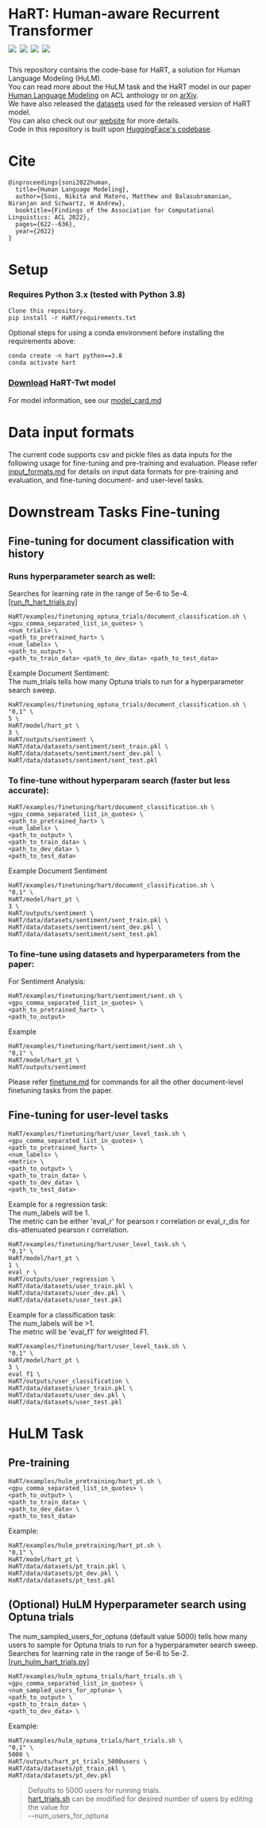 # HaRT: Human-aware Recurrent Transformer <br/> [<img src=https://img.shields.io/badge/Download%20Model-green>](https://drive.google.com/file/d/1MGJN1Fp21Q7lPbICNx2_D5qZg8gG0Qla/view?usp=sharing) [<img src=https://img.shields.io/badge/Datasets-yellow>](dataset.md) [<img src=https://img.shields.io/badge/Read%20Paper-blue>](https://aclanthology.org/2022.findings-acl.52) [<img src=https://img.shields.io/badge/Website-purple>](https://nikita-soni-nlp.netlify.app/)


This repository contains the code-base for HaRT, a solution for Human Language Modeling (HuLM).  <br/>
You can read more about the HuLM task and the HaRT model in our paper [Human Language Modeling](https://aclanthology.org/2022.findings-acl.52/) on ACL anthology or on [arXiv](https://arxiv.org/pdf/2205.05128.pdf). <br/>
We have also released the [datasets](dataset.md) used for the released version of HaRT model. <br/>
You can also check out our [website](https://nikita-soni-nlp.netlify.app/) for more details.<br/>
Code in this repository is built upon [HuggingFace's codebase](https://github.com/huggingface/transformers).

# Cite 

```
@inproceedings{soni2022human,
  title={Human Language Modeling},
  author={Soni, Nikita and Matero, Matthew and Balasubramanian, Niranjan and Schwartz, H Andrew},
  booktitle={Findings of the Association for Computational Linguistics: ACL 2022},
  pages={622--636},
  year={2022}
}
```


# Setup

### Requires Python 3.x (tested with Python 3.8)
```
Clone this repository.
pip install -r HaRT/requirements.txt
```
Optional steps for using a conda environment before installing the requirements above:
```
conda create -n hart python==3.8
conda activate hart
```

### [Download](https://drive.google.com/file/d/1MGJN1Fp21Q7lPbICNx2_D5qZg8gG0Qla/view?usp=sharing) HaRT-Twt model
For model information, see our [model_card.md](model_card.md)

# Data input formats

The current code supports csv and pickle files as data inputs for the following usage for fine-tuning and pre-training and evaluation.
Please refer [input_formats.md](input_formats.md) for details on input data formats for pre-training and evaluation, and fine-tuning document- and user-level tasks.

# Downstream Tasks Fine-tuning

## Fine-tuning for document classification with history
### Runs hyperparameter search as well:
Searches for learning rate in the range of 5e-6 to 5e-4. [[run_ft_hart_trials.py](HaRT/optuna_trials/run_ft_hart_trials.py)]
```
HaRT/examples/finetuning_optuna_trials/document_classification.sh \
<gpu_comma_separated_list_in_quotes> \
<num_trials> \
<path_to_pretrained_hart> \
<num_labels> \
<path_to_output> \
<path_to_train_data> <path_to_dev_data> <path_to_test_data>
```
Example Document Sentiment: <br/>
The num_trials tells how many Optuna trials to run for a hyperparameter search sweep.
```
HaRT/examples/finetuning_optuna_trials/document_classification.sh \
"0,1" \
5 \
HaRT/model/hart_pt \
3 \
HaRT/outputs/sentiment \
HaRT/data/datasets/sentiment/sent_train.pkl \
HaRT/data/datasets/sentiment/sent_dev.pkl \
HaRT/data/datasets/sentiment/sent_test.pkl
```

### To fine-tune without hyperparam search (faster but less accurate):
```
HaRT/examples/finetuning/hart/document_classification.sh \
<gpu_comma_separated_list_in_quotes> \
<path_to_pretrained_hart> \
<num_labels> \
<path_to_output> \
<path_to_train_data> \
<path_to_dev_data> \
<path_to_test_data>
```
Example Document Sentiment
```
HaRT/examples/finetuning/hart/document_classification.sh \
"0,1" \
HaRT/model/hart_pt \
3 \
HaRT/outputs/sentiment \
HaRT/data/datasets/sentiment/sent_train.pkl \
HaRT/data/datasets/sentiment/sent_dev.pkl \
HaRT/data/datasets/sentiment/sent_test.pkl
```

### To fine-tune using datasets and hyperparameters from the paper:

For Sentiment Analysis:
```
HaRT/examples/finetuning/hart/sentiment/sent.sh \
<gpu_comma_separated_list_in_quotes> \
<path_to_pretrained_hart> \
<path_to_output>
```
Example
```
HaRT/examples/finetuning/hart/sentiment/sent.sh \
"0,1" \
HaRT/model/hart_pt \
HaRT/outputs/sentiment
```

Please refer [finetune.md](finetune.md) for commands for all the other document-level finetuning tasks from the paper.

## Fine-tuning for user-level tasks
```
HaRT/examples/finetuning/hart/user_level_task.sh \
<gpu_comma_separated_list_in_quotes> \
<path_to_pretrained_hart> \
<num_labels> \
<metric> \
<path_to_output> \
<path_to_train_data> \
<path_to_dev_data> \
<path_to_test_data>
```
Example for a regression task: <br/>
The num_labels will be 1. <br/>
The metric can be either 'eval_r' for pearson r correlation or eval_r_dis for dis-attenuated pearson r correlation.
```
HaRT/examples/finetuning/hart/user_level_task.sh \
"0,1" \
HaRT/model/hart_pt \
1 \
eval_r \
HaRT/outputs/user_regression \
HaRT/data/datasets/user_train.pkl \
HaRT/data/datasets/user_dev.pkl \
HaRT/data/datasets/user_test.pkl
```

Example for a classification task: <br/>
The num_labels will be >1. <br/>
The metric will be 'eval_f1' for weighted F1.
```
HaRT/examples/finetuning/hart/user_level_task.sh \
"0,1" \
HaRT/model/hart_pt \
3 \
eval_f1 \
HaRT/outputs/user_classification \
HaRT/data/datasets/user_train.pkl \
HaRT/data/datasets/user_dev.pkl \
HaRT/data/datasets/user_test.pkl
```


# HuLM Task

## Pre-training
```
HaRT/examples/hulm_pretraining/hart_pt.sh \
<gpu_comma_separated_list_in_quotes> \
<path_to_output> \
<path_to_train_data> \
<path_to_dev_data> \
<path_to_test_data>

```
Example:
```
HaRT/examples/hulm_pretraining/hart_pt.sh \
"0,1" \
HaRT/model/hart_pt \
HaRT/data/datasets/pt_train.pkl \
HaRT/data/datasets/pt_dev.pkl \
HaRT/data/datasets/pt_test.pkl
```

## (Optional) HuLM Hyperparameter search using Optuna trials
The num_sampled_users_for_optuna (default value 5000) tells how many users to sample for Optuna trials to run for a hyperparameter search sweep. <br/>
Searches for learning rate in the range of 5e-6 to 5e-2. [[run_hulm_hart_trials.py](HaRT/optuna_trials/run_hulm_hart_trials.py)]
```
HaRT/examples/hulm_optuna_trials/hart_trials.sh \
<gpu_comma_separated_list_in_quotes> \
<num_sampled_users_for_optuna> \
<path_to_output> \
<path_to_train_data> \
<path_to_dev_data> \

```

Example:
```
HaRT/examples/hulm_optuna_trials/hart_trials.sh \
"0,1" \
5000 \
HaRT/outputs/hart_pt_trials_5000users \
HaRT/data/datasets/pt_train.pkl \
HaRT/data/datasets/pt_dev.pkl
```

> Defaults to 5000 users for running trials. <br/>
[hart_trials.sh](examples/hulm_optuna_trials/hart_trials.sh) can be modified for desired number of users by editing the value for <br/>
--num_users_for_optuna


